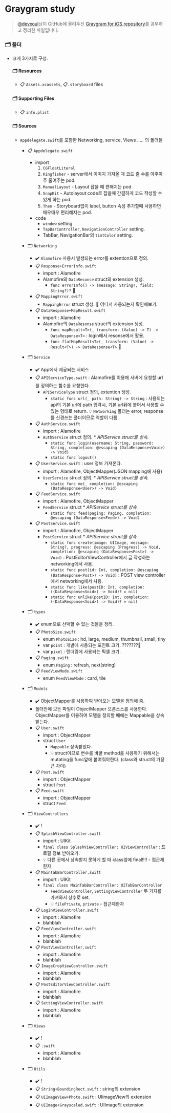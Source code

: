# Graygram study
> [@devxoul](https://github.com/devxoul)님이 GitHub에 올려두신 [Graygram for iOS repository](https://github.com/devxoul/graygram-ios)를 공부하고 정리한 파일입니다.

### 🗂 폴더
- 크게 3가지로 구성.


	#### 🗂 Resources
	- 📋 `Assets.xcassets`, 📋`.storyboard` files
	
	#### 🗂 Supporting Files
	- 📋 `info.plist`
	
	#### 🗂 Sources
	- `Appdelegate.swift`를 포함한 Networking, service, Views ..... 의 폴더들
		- 📋 `Appdelegate.swift`
			- import
				1. `CGFloatLiteral`
				2. `Kingfisher` - server에서 이미지 가져올 때 코드 줄 수를 아주아주 줄여주는 pod.
				3. `ManualLayout` - Layout 잡을 때 편해지는 pod.
				4. `SnapKit` - Autolayout code로 잡을때 간결하게 코드 작성할 수 있게 하는 pod.
				5. `Then` - Storyboard없이 label, button 속성 추가할때 사용하면 매우매우 편리해지는 pod.
			- code
				- `window` setting
				- `TapBarController`, `NavigationController` setting.
				- TabBar, NavigationBar의 `tintColor` setting.

				
		- 🗂 `Networking`
			- ✔️ `Alamofire` 사용시 발생되는 error를 extention으로 정의.
			- 📋 `Response+ErrorInfo.swift` 
				- import : Alamofire
				- Alamofire의 `DataResonse` struct의 extension 생성.
					-  `func errorInfo() -> (message: String?, field: String?)?` 📌
			- 📋 `MappingError.swift` 
				- `MappingError` struct 생성. 📌 어디서 사용되는지 확인해보기.
			- 📋 `DataResponse+MapResult.swift` 
				- import : Alamofire
				- Alamofire의 `DataResonse` struct의 extension 생성.
					- `func mapResult<T>(_ transform: (Value) -> T) -> DataResponse<T>` : login에서 resonse에서 활용.
					- `func flatMapResult<T>(_ transform: (Value) -> Result<T>) -> DataResponse<T>` 📌

					
		- 🗂 `Service`
			- ✔️ App에서 제공되는 서비스
			- 📋 `APIServiceType.swift` : Alamofire를 이용해 서버에 요청할 url를 정의하는 함수를 요청한다.
				- `APIServiceType` struct 정의, extention 생성.
					- `static func url(_ path: String) -> String` : 사용되는 api의 기본 url에 path 입력시, 기본 url뒤에 붙어서 사용할 수 있는 형태로 return. 💡 `Networking` 폴더는 error, response를 신경쓰는 폴더이므로 역할이 다름.
			- 📋 `AuthService.swift` 
				- import : Alamofire
				- `AuthService` struct 정의. * *APIService struct를 상속.*
					- `static func login(username: String, password: String, completion: @escaping (DataResponse<Void>) -> Void)`
					- `static func logout()`
			- 📋 `UserService.swift` : user 정보 가져온다. 
				- import : Alamofire, ObjectMapper(JSON mapping에 사용)
				- `UserService` struct 정의. * *APIService struct를 상속.*
					- `static func me(_ completion: @escaping (DataResponse<User>) -> Void)`
			- 📋 `FeedService.swift` 
				- import : Alamofire, ObjectMapper
				- `FeedService` struct * *APIService struct를 상속.*
					- `static func feed(paging: Paging, completion: @escaping (DataResponse<Feed>) -> Void)`
			- 📋 `PostService.swift` 
				- import : Alamofire, ObjectMapper
				- `PostService` struct 	* *APIService struct를 상속.*
					- `static func create(image: UIImage, message: String?, progress: @escaping (Progress) -> Void, completion: @escaping (DataResponse<Post>) -> Void)` : PostEditorViewController에서 글 작성하는 networking에서 사용.	
					- `static func post(id: Int, completion: @escaping (DataResponse<Post>) -> Void)` : POST view controller에서 networking에서 사용.
					- `static func like(postID: Int, completion: ((DataResponse<Void>) -> Void)? = nil)`
					- `static func unlike(postID: Int, completion: ((DataResponse<Void>) -> Void)? = nil)`

		- 🗂 `types`
			- ✔️ enum으로 선택할 수 있는 것들을 정리.
			- 📋 `PhotoSize.swift` 
				- enum `PhotoSize` : hd, large, medium, thumbnail, small, tiny
				- var `point` : 개발에 사용되는 포인트 크기. ???????🐞
				- var `pixel` : 렌더링에 사용되는 픽셀 크기.
			- 📋 `Paging.swift` 
				- enum `Paging` : refresh, next(string)
			- 📋 `FeedViewMode.swift` 
				- enum `FeedViewMode` : card, tile

 		- 🗂 `Models`
			- ✔️ ObjectMapper를 사용하여 받아오는 모델을 정의해 줌.
			- 폴더안에 모든 파일이 ObjectMapper 오픈소스를 사용한다. ObjectMapper를 이용하여 모델을 정의할 때에는 Mappable을 상속받는다.
			- 📋 `User.swift` 
				- import : ObjectMapper
				- struct `User`
					- `Mappable` 상속받았다.
					- 💡 struct이므로 변수를 바꿀 method를 사용하기 위해서는 mutating을 func앞에 붙여줘야한다. (class와 struct의 가장 큰 차이)
			- 📋 `Post.swift` 
				- import : ObjectMapper
				- struct `Post`
			- 📋 `Feed.swift` 
				- import : ObjectMapper
				- struct `Feed`		

		- 🗂 `ViewControllers`
			- ✔️ !
			- 📋 `SplashViewController.swift` 
				- import : UIKit
				- `final class SplashViewController: UIViewController` : 프로필 정보 받아오기.
				- 💡 다른 곳에서 상속받지 못하게 할 때 class앞에 final!!!! - 접근제한자
			- 📋 `MainTabBarController.swift` 
				- import : UIKit
				- `final class MainTabBarController: UITabBarController`	
					- `FeedViewController`, `SettingViewController` 두 가지를 가져와서 상수로 set.
					- 💡 `filePrivate`, `private` - 접근제한자
			- 📋 `LoginViewController.swift` 
				- import : Alamofire
				- blahblah				
			- 📋 `FeedViewController.swift` 
				- import : Alamofire
				- blahblah				
			- 📋 `PostViewController.swift` 
				- import : Alamofire
				- blahblah
			- 📋 `ImageCropViewController.swift` 
				- import : Alamofire
				- blahblah				
			- 📋 `PostEditorViewController.swift` 
				- import : Alamofire
				- blahblah				
			- 📋 `SettingViewController.swift` 
				- import : Alamofire
				- blahblah								
				

		- 🗂 `Views`
			- ✔️ !
			- 📋 `.swift` 
				- import : Alamofire
				- blahblah

		- 🗂 `Utils`
			- ✔️ !
			- 📋 `String+BoundingRect.swift` : string의 extension
			- 📋 `UIImageView+Photo.swift` : UIimageView의 extension
			- 📋 `UIImage+Grayscaled.swift` : UIImage의 extension
				
				
				
				
				
				